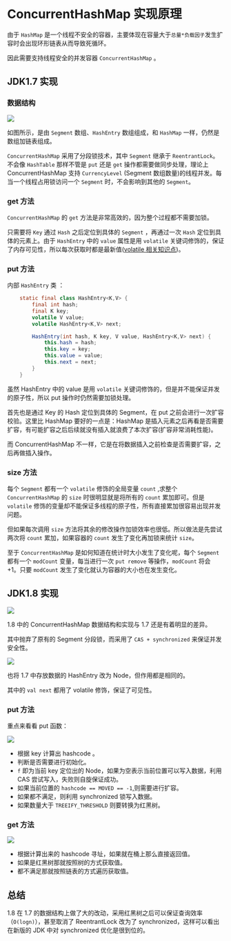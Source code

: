 # ConcurrentHashMap 实现原理

由于 `HashMap` 是一个线程不安全的容器，主要体现在容量大于`总量*负载因子`发生扩容时会出现环形链表从而导致死循环。

因此需要支持线程安全的并发容器 `ConcurrentHashMap` 。

## JDK1.7 实现

### 数据结构
![](https://ws2.sinaimg.cn/large/006tNc79ly1fn2f5pgxinj30dw0730t7.jpg)

如图所示，是由 `Segment` 数组、`HashEntry` 数组组成，和 `HashMap` 一样，仍然是数组加链表组成。

`ConcurrentHashMap` 采用了分段锁技术，其中 `Segment` 继承于 `ReentrantLock`。不会像 `HashTable` 那样不管是 `put` 还是 `get` 操作都需要做同步处理，理论上 ConcurrentHashMap 支持 `CurrencyLevel` (Segment 数组数量)的线程并发。每当一个线程占用锁访问一个 `Segment` 时，不会影响到其他的 `Segment`。

### get 方法
`ConcurrentHashMap` 的 `get` 方法是非常高效的，因为整个过程都不需要加锁。

只需要将 `Key` 通过 `Hash` 之后定位到具体的 `Segment` ，再通过一次 `Hash` 定位到具体的元素上。由于 `HashEntry` 中的 `value` 属性是用 `volatile` 关键词修饰的，保证了内存可见性，所以每次获取时都是最新值([volatile 相关知识点](https://github.com/crossoverJie/Java-Interview/blob/master/MD/Threadcore.md#%E5%8F%AF%E8%A7%81%E6%80%A7))。

### put 方法

内部 `HashEntry` 类 ：

```java
    static final class HashEntry<K,V> {
        final int hash;
        final K key;
        volatile V value;
        volatile HashEntry<K,V> next;

        HashEntry(int hash, K key, V value, HashEntry<K,V> next) {
            this.hash = hash;
            this.key = key;
            this.value = value;
            this.next = next;
        }
    }
```

虽然 HashEntry 中的 value 是用 `volatile` 关键词修饰的，但是并不能保证并发的原子性，所以 put 操作时仍然需要加锁处理。

首先也是通过 Key 的 Hash 定位到具体的 Segment，在 put 之前会进行一次扩容校验。这里比 HashMap 要好的一点是：HashMap 是插入元素之后再看是否需要扩容，有可能扩容之后后续就没有插入就浪费了本次扩容(扩容非常消耗性能)。

而 ConcurrentHashMap 不一样，它是在将数据插入之前检查是否需要扩容，之后再做插入操作。

### size 方法

每个 `Segment` 都有一个 `volatile` 修饰的全局变量 `count` ,求整个 `ConcurrentHashMap` 的 `size` 时很明显就是将所有的 `count` 累加即可。但是 `volatile` 修饰的变量却不能保证多线程的原子性，所有直接累加很容易出现并发问题。

但如果每次调用 `size` 方法将其余的修改操作加锁效率也很低。所以做法是先尝试两次将 `count` 累加，如果容器的 `count` 发生了变化再加锁来统计 `size`。

至于 `ConcurrentHashMap` 是如何知道在统计时大小发生了变化呢，每个 `Segment` 都有一个 `modCount` 变量，每当进行一次 `put remove` 等操作，`modCount` 将会 +1。只要 `modCount` 发生了变化就认为容器的大小也在发生变化。



## JDK1.8 实现

![](https://ws3.sinaimg.cn/large/006tNc79gy1fthpv4odbsj30lp0drmxr.jpg)

1.8 中的 ConcurrentHashMap 数据结构和实现与 1.7 还是有着明显的差异。

其中抛弃了原有的 Segment 分段锁，而采用了 `CAS + synchronized` 来保证并发安全性。

![](https://ws3.sinaimg.cn/large/006tNc79gy1fthq78e5gqj30nr09mmz9.jpg)

也将 1.7 中存放数据的 HashEntry 改为 Node，但作用都是相同的。

其中的 `val next` 都用了 volatile 修饰，保证了可见性。

### put 方法

重点来看看 put 函数：

![](https://ws3.sinaimg.cn/large/006tNc79gy1fthrz8jlo8j30oc0rbte3.jpg)

- 根据 key 计算出 hashcode 。
- 判断是否需要进行初始化。
- `f` 即为当前 key 定位出的 Node，如果为空表示当前位置可以写入数据，利用 CAS 尝试写入，失败则自旋保证成功。
- 如果当前位置的 `hashcode == MOVED == -1`,则需要进行扩容。
- 如果都不满足，则利用 synchronized 锁写入数据。
- 如果数量大于 `TREEIFY_THRESHOLD` 则要转换为红黑树。

### get 方法

![](https://ws1.sinaimg.cn/large/006tNc79gy1fthsnp2f35j30o409hwg7.jpg)

- 根据计算出来的 hashcode 寻址，如果就在桶上那么直接返回值。
- 如果是红黑树那就按照树的方式获取值。
- 都不满足那就按照链表的方式遍历获取值。

## 总结

1.8 在 1.7 的数据结构上做了大的改动，采用红黑树之后可以保证查询效率（`O(logn)`），甚至取消了 ReentrantLock 改为了 synchronized，这样可以看出在新版的 JDK 中对 synchronized 优化是很到位的。
